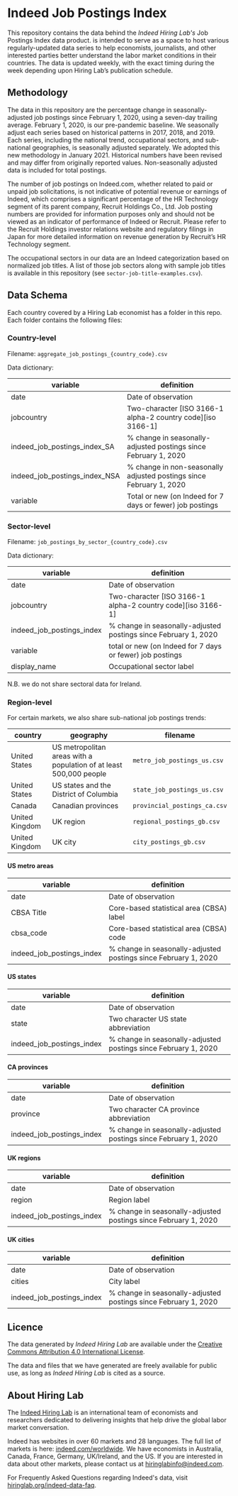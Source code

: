 # Indeed Job Postings Index

This repository contains the data behind the *Indeed Hiring Lab's* Job Postings Index data product. is intended to serve as a space to host various regularly-updated data series to help economists, journalists, and other interested parties better understand the labor market conditions in their countries. The data is updated weekly, with the exact timing during the week depending upon Hiring Lab’s publication schedule.

## Methodology

The data in this repository are the percentage change in seasonally-adjusted job postings since February 1, 2020, using a seven-day trailing average. February 1, 2020, is our pre-pandemic baseline. We seasonally adjust each series based on historical patterns in 2017, 2018, and 2019. Each series, including the national trend, occupational sectors, and sub-national geographies, is seasonally adjusted separately. We adopted this new methodology in January 2021. Historical numbers have been revised and may differ from originally reported values. Non-seasonally adjusted data is included for total postings.

The number of job postings on Indeed.com, whether related to paid or unpaid job solicitations, is not indicative of potential revenue or earnings of Indeed, which comprises a significant percentage of the HR Technology segment of its parent company, Recruit Holdings Co., Ltd. Job posting numbers are provided for information purposes only and should not be viewed as an indicator of performance of Indeed or Recruit. Please refer to the Recruit Holdings investor relations website and regulatory filings in Japan for more detailed information on revenue generation by Recruit’s HR Technology segment.

The occupational sectors in our data are an Indeed categorization based on normalized job titles. A list of those job sectors along with sample job titles is available in this repository (see `sector-job-title-examples.csv`).

## Data Schema

Each country covered by a Hiring Lab economist has a folder in this repo. Each folder contains the following files:

### Country-level

Filename: `aggregate_job_postings_{country_code}.csv`

Data dictionary:

| variable                      | definition                                                          |
|-------------------------------|---------------------------------------------------------------------|
| date                          | Date of observation                                                 |
| jobcountry                    | Two-character [ISO 3166-1 alpha-2 country code][iso 3166-1]         |
| indeed_job_postings_index_SA  | % change in seasonally-adjusted postings since February 1, 2020     |
| indeed_job_postings_index_NSA | % change in non-seasonally adjusted postings since February 1, 2020 |
| variable                      | Total or new (on Indeed for 7 days or fewer) job postings           |

### Sector-level

Filename: `job_postings_by_sector_{country_code}.csv`

Data dictionary:

| variable                  | definition                                                      |
|---------------------------|-----------------------------------------------------------------|
| date                      | Date of observation                                             |
| jobcountry                | Two-character [ISO 3166-1 alpha-2 country code][iso 3166-1]     |
| indeed_job_postings_index | % change in seasonally-adjusted postings since February 1, 2020 |
| variable                  | total or new (on Indeed for 7 days or fewer) job postings       |
| display_name              | Occupational sector label                                       |

N.B. we do not share sectoral data for Ireland.

### Region-level

For certain markets, we also share sub-national job postings trends:

| country       | geography                                                          | filename                    |
|---------------|--------------------------------------------------------------------|-----------------------------|
| United States | US metropolitan areas with a population of at least 500,000 people | `metro_job_postings_us.csv` |
| United States | US states and the District of Columbia | `state_job_postings_us.csv` |
| Canada | Canadian provinces | `provincial_postings_ca.csv` |
| United Kingdom | UK region | `regional_postings_gb.csv` |
| United Kingdom | UK city | `city_postings_gb.csv` |

#### US metro areas

| variable                  | definition                                                      |
|---------------------------|-----------------------------------------------------------------|
| date                      | Date of observation                                             |
| CBSA Title                | Core-based statistical area (CBSA) label                        |
| cbsa_code                 | Core-based statistical area (CBSA) code                         |
| indeed_job_postings_index | % change in seasonally-adjusted postings since February 1, 2020 |

#### US states

| variable                  | definition                                                      |
|---------------------------|-----------------------------------------------------------------|
| date                      | Date of observation                                             |
| state                     | Two character US state abbreviation                             |
| indeed_job_postings_index | % change in seasonally-adjusted postings since February 1, 2020 |

#### CA provinces

| variable                  | definition                                                      |
|---------------------------|-----------------------------------------------------------------|
| date                      | Date of observation                                             |
| province                  | Two character CA province abbreviation                          |
| indeed_job_postings_index | % change in seasonally-adjusted postings since February 1, 2020 |

#### UK regions

| variable                  | definition                                                      |
|---------------------------|-----------------------------------------------------------------|
| date                      | Date of observation                                             |
| region                    | Region label                                                    |
| indeed_job_postings_index | % change in seasonally-adjusted postings since February 1, 2020 |

#### UK cities

| variable                  | definition                                                      |
|---------------------------|-----------------------------------------------------------------|
| date                      | Date of observation                                             |
| cities                    | City label                                                      |
| indeed_job_postings_index | % change in seasonally-adjusted postings since February 1, 2020 |

## Licence

The data generated by *Indeed Hiring Lab* are available under the [Creative Commons Attribution 4.0 International License](https://creativecommons.org/licenses/by/4.0/).

The data and files that we have generated are freely available for public use, as long as *Indeed Hiring Lab* is cited as a source.

## About Hiring Lab

The [Indeed Hiring Lab](http://hiringlab.org) is an international team of economists and researchers dedicated to delivering insights that help drive the global labor market conversation.

Indeed has websites in over 60 markets and 28 languages.  The full list of markets is here: [indeed.com/worldwide](https://www.indeed.com/worldwide).  We have economists in Australia, Canada, France, Germany, UK/Ireland, and the US. If you are interested in data about other markets, please contact us at hiringlabinfo@indeed.com.

For Frequently Asked Questions regarding Indeed's data, visit [hiringlab.org/indeed-data-faq](https://www.hiringlab.org/indeed-data-faq/).

